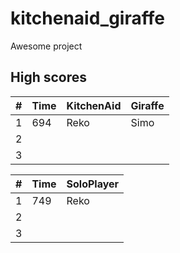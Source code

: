 kitchenaid_giraffe
==================
Awesome project


## High scores

| # | Time | KitchenAid | Giraffe | 
|---|------|------------|---------|	
| 1 | 694  | Reko       | Simo    | 
| 2 |      |            |         | 
| 3 |      |            |         | 

| # | Time | SoloPlayer |
|---|------|------------|
| 1 | 749  | Reko       |
| 2 |      |            |
| 3 |      |            |
